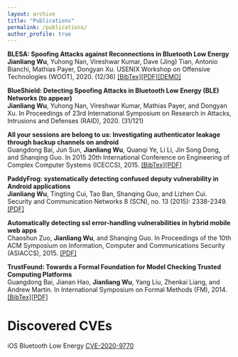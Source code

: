 ```yaml
---
layout: archive
title: "Publications"
permalink: /publications/
author_profile: true
---
```

**BLESA: Spoofing Attacks against Reconnections in Bluetooth Low Energy**<br/>
**Jianliang Wu**, Yuhong Nan, Vireshwar Kumar, Dave (Jing) Tian, Antonio Bianchi, Mathias Payer, Dongyan Xu. USENIX Workshop on Offensive Technologies (WOOT), 2020. (12/36)
[[BibTex]]()[[PDF]](https://github.com/allenjlw/allenjlw.github.io/blob/master/pdfpapers/blesa.pdf)[[DEMO]](https://allenjlw.github.io/portfolio/blesa_demo/)

**BlueShield: Detecting Spoofing Attacks in Bluetooth Low Energy (BLE) Networks (to appear)**<br/>
**Jianliang Wu**, Yuhong Nan, Vireshwar Kumar, Mathias Payer, and Dongyan Xu. In Proceedings of 23rd International Symposium on Research in Attacks, Intrusions and Defenses (RAID), 2020. (31/121)

**All your sessions are belong to us: Investigating authenticator leakage through backup channels on android**<br/>
Guangdong Bai, Jun Sun, **Jianliang Wu**, Quanqi Ye, Li Li, Jin Song Dong, and Shanqing Guo. In 2015 20th International Conference on Engineering of Complex Computer Systems (ICECCS), 2015.
[[BibTex]](https://allenjlw.github.io/portfolio/bib-all-your/)[[PDF]](https://ieeexplore.ieee.org/abstract/document/7384230)

**PaddyFrog: systematically detecting confused deputy vulnerability in Android applications**<br/>
**Jianliang Wu**, Tingting Cui, Tao Ban, Shanqing Guo, and Lizhen Cui. Security and Communication Networks 8 (SCN), no. 13 (2015): 2338-2349.
[[PDF]]((https://onlinelibrary.wiley.com/doi/full/10.1002/sec.1179))

**Automatically detecting ssl error-handling vulnerabilities in hybrid mobile web apps**<br/>
Chaoshun Zuo, **Jianliang Wu**, and Shanqing Guo. In Proceedings of the 10th ACM Symposium on Information, Computer and Communications Security (ASIACCS), 2015.
[[PDF]](https://dl.acm.org/citation.cfm?id=2714583)

**TrustFound: Towards a Formal Foundation for Model Checking Trusted Computing Platforms**<br/>
Guangdong Bai, Jianan Hao, **Jianliang Wu**, Yang Liu, Zhenkai Liang, and Andrew Martin. In International Symposium on Formal Methods (FM), 2014.
[[BibTex]](https://allenjlw.github.io/portfolio/bib-trustfound/)[[PDF]](https://link.springer.com/chapter/10.1007/978-3-319-06410-9_8)

# Discovered CVEs
iOS Bluetooth Low Energy [CVE-2020-9770](https://support.apple.com/en-us/HT211102)
